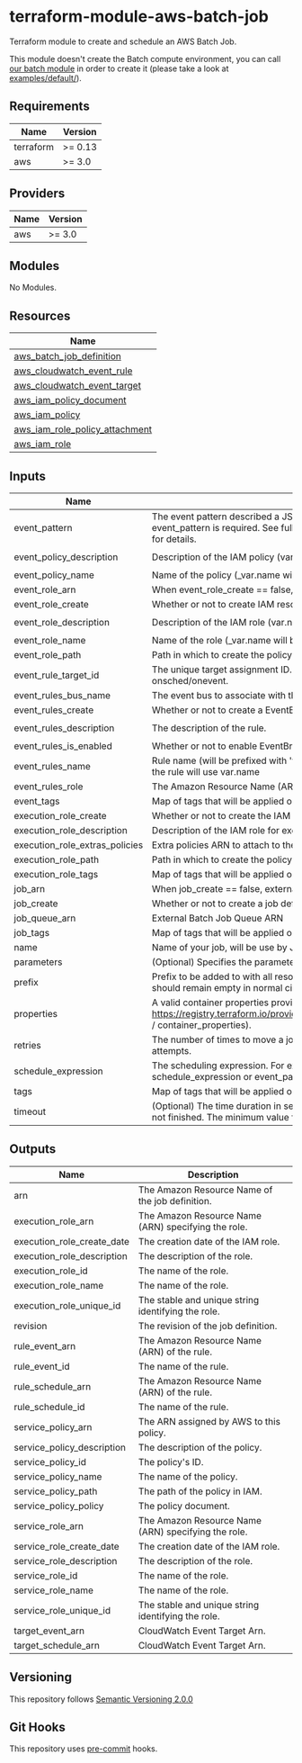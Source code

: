 # terraform-module-aws-batch-job

Terraform module to create and schedule an AWS Batch Job.

This module doesn't create the Batch compute environment, you can call [our batch module](https://scm.dazzlingwrench.fxinnovation.com/fxinnovation-public/terraform-module-aws-batch) in order to create it (please take a look at [examples/default/](examples/default/)).

<!-- BEGINNING OF PRE-COMMIT-TERRAFORM DOCS HOOK -->
## Requirements

| Name | Version |
|------|---------|
| terraform | >= 0.13 |
| aws | >= 3.0 |

## Providers

| Name | Version |
|------|---------|
| aws | >= 3.0 |

## Modules

No Modules.

## Resources

| Name |
|------|
| [aws_batch_job_definition](https://registry.terraform.io/providers/hashicorp/aws/3.0/docs/resources/batch_job_definition) |
| [aws_cloudwatch_event_rule](https://registry.terraform.io/providers/hashicorp/aws/3.0/docs/resources/cloudwatch_event_rule) |
| [aws_cloudwatch_event_target](https://registry.terraform.io/providers/hashicorp/aws/3.0/docs/resources/cloudwatch_event_target) |
| [aws_iam_policy_document](https://registry.terraform.io/providers/hashicorp/aws/3.0/docs/data-sources/iam_policy_document) |
| [aws_iam_policy](https://registry.terraform.io/providers/hashicorp/aws/3.0/docs/resources/iam_policy) |
| [aws_iam_role_policy_attachment](https://registry.terraform.io/providers/hashicorp/aws/3.0/docs/resources/iam_role_policy_attachment) |
| [aws_iam_role](https://registry.terraform.io/providers/hashicorp/aws/3.0/docs/resources/iam_role) |

## Inputs

| Name | Description | Type | Default | Required |
|------|-------------|------|---------|:--------:|
| event\_pattern | The event pattern described a JSON object. At least one of schedule\_expression or event\_pattern is required. See full documentation of Events and Event Patterns in EventBridge for details. | `string` | `null` | no |
| event\_policy\_description | Description of the IAM policy (var.name will be appended). | `string` | `"Service Role for EventBridge / Batch Job"` | no |
| event\_policy\_name | Name of the policy (\_var.name will be appended). | `string` | `"AWS_Events_Invoke_Batch_Job_Queue"` | no |
| event\_role\_arn | When event\_role\_create == false, external Service Role ARN | `string` | `null` | no |
| event\_role\_create | Whether or not to create IAM resources for EventBridge. | `bool` | `true` | no |
| event\_role\_description | Description of the IAM role (var.name will be appended). | `string` | `"Service Role for EventBridge / Batch Job"` | no |
| event\_role\_name | Name of the role (\_var.name will be appended). | `string` | `"AWS_Events_Invoke_Batch_Job_Queue"` | no |
| event\_role\_path | Path in which to create the policy. | `string` | `"/service-role/"` | no |
| event\_rule\_target\_id | The unique target assignment ID. Will be prefixed with var.prefix and sufixed by -onsched/onevent. | `string` | `"batchjob"` | no |
| event\_rules\_bus\_name | The event bus to associate with this rule. If you omit this, the default event bus is used. | `string` | `null` | no |
| event\_rules\_create | Whether or not to create a EventBridge rule | `bool` | `true` | no |
| event\_rules\_description | The description of the rule. | `string` | `"Run batch job based on event or schedule"` | no |
| event\_rules\_is\_enabled | Whether or not to enable EventBridge Rule | `bool` | `true` | no |
| event\_rules\_name | Rule name (will be prefixed with 'var.prefix-job-' and sufixed with '-onsched/onevent'). If null, the rule will use var.name | `string` | `null` | no |
| event\_rules\_role | The Amazon Resource Name (ARN) associated with the role that is used for target invocation. | `string` | `null` | no |
| event\_tags | Map of tags that will be applied on EventBridge and IAM resources. | `map(string)` | `{}` | no |
| execution\_role\_create | Whether or not to create the IAM execution role. | `bool` | `true` | no |
| execution\_role\_description | Description of the IAM role for executing task (var.name will be appended). | `string` | `"Execution role for tasks"` | no |
| execution\_role\_extras\_policies | Extra policies ARN to attach to the execution role | `list(string)` | `[]` | no |
| execution\_role\_path | Path in which to create the policy for executing task. | `string` | `"/"` | no |
| execution\_role\_tags | Map of tags that will be applied on IAM resources for execution role. | `map(string)` | `{}` | no |
| job\_arn | When job\_create == false, external job definition ARN | `string` | `null` | no |
| job\_create | Whether or not to create a job definition | `bool` | `true` | no |
| job\_queue\_arn | External Batch Job Queue ARN | `string` | n/a | yes |
| job\_tags | Map of tags that will be applied on job definition. | `map(string)` | `{}` | no |
| name | Name of your job, will be use by Job definition and EventBridge resources. | `string` | n/a | yes |
| parameters | (Optional) Specifies the parameter substitution placeholders to set in the job definition. | `map(string)` | `{}` | no |
| prefix | Prefix to be added to with all resource's names of the module. Prefix is mainly used for tests and should remain empty in normal circumstances. | `string` | `""` | no |
| properties | A valid container properties provided as a map (see exemple here https://registry.terraform.io/providers/hashicorp/aws/latest/docs/resources/batch_job_definition / container\_properties). | `any` | n/a | yes |
| retries | The number of times to move a job to the RUNNABLE status. You may specify between 1 and 10 attempts. | `number` | `1` | no |
| schedule\_expression | The scheduling expression. For example, cron(0 20 * * ? *) or rate(5 minutes). At least one of schedule\_expression or event\_pattern is required. Can only be used on the default event bus. | `string` | `null` | no |
| tags | Map of tags that will be applied on all resources. | `map(string)` | `{}` | no |
| timeout | (Optional) The time duration in seconds after which AWS Batch terminates your jobs if they have not finished. The minimum value for the timeout is 60 seconds. | `number` | `null` | no |

## Outputs

| Name | Description |
|------|-------------|
| arn | The Amazon Resource Name of the job definition. |
| execution\_role\_arn | The Amazon Resource Name (ARN) specifying the role. |
| execution\_role\_create\_date | The creation date of the IAM role. |
| execution\_role\_description | The description of the role. |
| execution\_role\_id | The name of the role. |
| execution\_role\_name | The name of the role. |
| execution\_role\_unique\_id | The stable and unique string identifying the role. |
| revision | The revision of the job definition. |
| rule\_event\_arn | The Amazon Resource Name (ARN) of the rule. |
| rule\_event\_id | The name of the rule. |
| rule\_schedule\_arn | The Amazon Resource Name (ARN) of the rule. |
| rule\_schedule\_id | The name of the rule. |
| service\_policy\_arn | The ARN assigned by AWS to this policy. |
| service\_policy\_description | The description of the policy. |
| service\_policy\_id | The policy's ID. |
| service\_policy\_name | The name of the policy. |
| service\_policy\_path | The path of the policy in IAM. |
| service\_policy\_policy | The policy document. |
| service\_role\_arn | The Amazon Resource Name (ARN) specifying the role. |
| service\_role\_create\_date | The creation date of the IAM role. |
| service\_role\_description | The description of the role. |
| service\_role\_id | The name of the role. |
| service\_role\_name | The name of the role. |
| service\_role\_unique\_id | The stable and unique string identifying the role. |
| target\_event\_arn | CloudWatch Event Target Arn. |
| target\_schedule\_arn | CloudWatch Event Target Arn. |
<!-- END OF PRE-COMMIT-TERRAFORM DOCS HOOK -->

## Versioning

This repository follows [Semantic Versioning 2.0.0](https://semver.org/)

## Git Hooks

This repository uses [pre-commit](https://pre-commit.com/) hooks.
